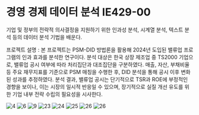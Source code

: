 # 경영 경제 데이터 분석 IE429-00

기업 및 정부의 전략적 의사결정을 지원하기 위한 인과성 분석, 시계열 분석, 텍스트 분석 등의 데이터 분석 기법을 배운다.

프로젝트 설명 : 본 프로젝트는 PSM-DID 방법론을 활용해 2024년 도입된 밸류업 프로그램의 인과 효과를 분석한 연구이다. 분석 대상은 한국 상장 제조업 중 TS2000 기업으로, 밸류업 공시 여부에 따라 처리집단과 대조집단을 구분하였다. 매출, 자산, 부채비율 등 주요 재무지표를 기준으로 PSM 매칭을 수행한 후, DID 분석을 통해 공시 이후 변화된 성과를 추정하였다. 분석 결과, 밸류업 공시는 단기적으로 TSR과 ROE에 부정적인 경향을 보이나, 이는 시장의 일시적 반응일 수 있으며, 장기적으로 실질 개선 유도를 위한 기업 내부 전략 수립의 필요성을 시사한다.


 ![4](https://github.com/user-attachments/assets/6b41fe8e-f6cc-43cf-941a-8f78355903fa)
![6](https://github.com/user-attachments/assets/e5ad4cbf-743a-4061-b941-a887ff68fb20)
![9](https://github.com/user-attachments/assets/7272e983-1a14-46a5-8d72-289712391655)
![23](https://github.com/user-attachments/assets/e213ade1-c4b0-48b7-b949-74096a6857e6)
![24](https://github.com/user-attachments/assets/33632ace-2a06-4c50-9722-f867eaaa1a4a)
![25](https://github.com/user-attachments/assets/a6bf0ddb-d4c2-46f4-860f-bb8fdbfce1dd)
![26](https://github.com/user-attachments/assets/df400424-67ef-4a96-bdc3-71ff480eafa8)
![26](https://github.com/user-attachments/assets/df400424-67ef-4a96-bdc3-71ff480eafa8)
